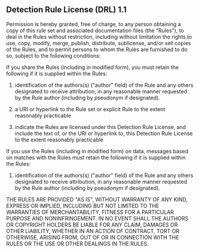 ## Detection Rule License (DRL) 1.1

Permission is hereby granted, free of charge, to any person obtaining a copy 
of this rule set and associated documentation files (the "Rules"), to deal 
in the Rules without restriction, including without limitation the rights to 
use, copy, modify, merge, publish, distribute, sublicense, and/or sell copies 
of the Rules, and to permit persons to whom the Rules are furnished to do so, 
subject to the following conditions:

If you share the Rules (including in modified form), you must retain the 
following if it is supplied within the Rules:

1. identification of the authors(s) ("author" field) of the Rule and any 
   others designated to receive attribution, in any reasonable manner 
   requested by the Rule author (including by pseudonym if designated).

2. a URI or hyperlink to the Rule set or explicit Rule to the extent 
   reasonably practicable

3. indicate the Rules are licensed under this Detection Rule License, and 
   include the text of, or the URI or hyperlink to, this Detection Rule 
   License to the extent reasonably practicable

If you use the Rules (including in modified form) on data, messages based on 
matches with the Rules must retain the following if it is supplied within the 
Rules:

1. identification of the authors(s) ("author" field) of the Rule and any 
   others designated to receive attribution, in any reasonable manner 
   requested by the Rule author (including by pseudonym if designated).

THE RULES ARE PROVIDED "AS IS", WITHOUT WARRANTY OF ANY KIND, EXPRESS OR 
IMPLIED, INCLUDING BUT NOT LIMITED TO THE WARRANTIES OF MERCHANTABILITY, 
FITNESS FOR A PARTICULAR PURPOSE AND NONINFRINGEMENT. IN NO EVENT SHALL THE 
AUTHORS OR COPYRIGHT HOLDERS BE LIABLE FOR ANY CLAIM, DAMAGES OR OTHER 
LIABILITY, WHETHER IN AN ACTION OF CONTRACT, TORT OR OTHERWISE, ARISING FROM, 
OUT OF OR IN CONNECTION WITH THE RULES OR THE USE OR OTHER DEALINGS IN THE 
RULES.
